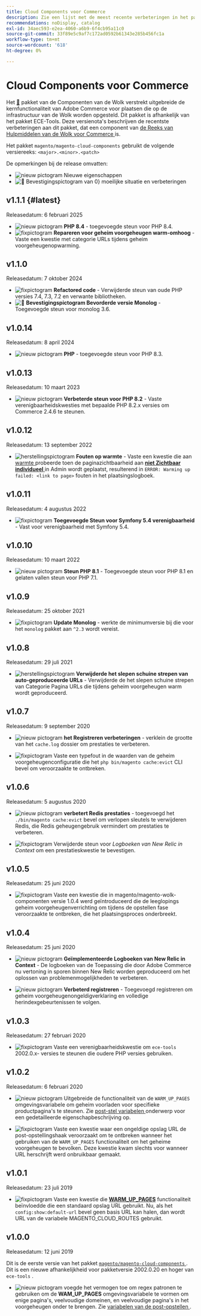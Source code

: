 ```yaml
---
title: Cloud Components voor Commerce
description: Zie een lijst met de meest recente verbeteringen in het pakket met Cloud Components.
recommendations: noDisplay, catalog
exl-id: 34aec593-e2ea-4060-a6b9-6f4cb95a11c0
source-git-commit: 33f89e5c9af7c172ad0592b61343e285b456fc1a
workflow-type: tm+mt
source-wordcount: '618'
ht-degree: 0%

---
```


# Cloud Components voor Commerce

Het [&#128279;](https://github.com/magento/magento-cloud-components) pakket van de Componenten van de Wolk  verstrekt uitgebreide de kernfunctionaliteit van Adobe Commerce voor plaatsen die op de infrastructuur van de Wolk worden opgesteld. Dit pakket is afhankelijk van het pakket ECE-Tools. Deze versienota&#39;s beschrijven de recentste verbeteringen aan dit pakket, dat een component van [ de Reeks van Hulpmiddelen van de Wolk voor Commerce ](cloud-tools-suite.md) is.

Het pakket `magento/magento-cloud-components` gebruikt de volgende versiereeks: `<major>.<minor>.<patch>`

De opmerkingen bij de release omvatten:

- ![ nieuw pictogram ](../../assets/new.svg) Nieuwe eigenschappen
- ![&#128279;](../../assets/fix.svg) Bevestigingspictogram van 0&rbrace; moeilijke situatie en verbeteringen

<!--Add release notes below-->

## v1.1.1 {#latest}


Releasedatum: 6 februari 2025

- ![ nieuw pictogram ](../../assets/new.svg) **PHP 8.4** - toegevoegde steun voor PHP 8.4.<!-- MCLOUD-13148	 - -->
- ![ fixpictogram ](../../assets/fix.svg) **Repareren voor geheim voorgeheugen warm-omhoog** - Vaste een kwestie met categorie URLs tijdens geheim voorgeheugenopwarming.<!-- MCLOUD-12454 - -->


## v1.1.0

Releasedatum: 7 oktober 2024

- ![ fixpictogram ](../../assets/fix.svg) **Refactored code** - Verwijderde steun van oude PHP versies 7.4, 7.3, 7.2 en verwante bibliotheken.<!-- MCLOUD-9278 - -->
- ![&#128279;](../../assets/fix.svg) **Bevestigingspictogram  Bevorderde versie Monolog** - Toegevoegde steun voor monolog 3.6.<!-- MCLOUD-12855 - -->

## v1.0.14

Releasedatum: 8 april 2024

- ![ nieuw pictogram ](../../assets/new.svg) **PHP** - toegevoegde steun voor PHP 8.3.

## v1.0.13

Releasedatum: 10 maart 2023

- ![ nieuw pictogram ](../../assets/new.svg) **Verbeterde steun voor PHP 8.2** - Vaste verenigbaarheidskwesties met bepaalde PHP 8.2.x versies om Commerce 2.4.6 te steunen.

## v1.0.12

Releasedatum: 13 september 2022

- ![ herstellingspictogram ](../../assets/fix.svg) **Fouten op warmte** - Vaste een kwestie die aan [ warmte ](../environment/variables-post-deploy.md#warm_up_pages) probeerde toen de paginazichtbaarheid aan [**niet Zichtbaar individueel** ](https://experienceleague.adobe.com/en/docs/commerce-admin/systems/data-transfer/data-attributes-product#simple-product-csv-file-structure) in Admin wordt geplaatst, resulterend in `ERROR: Warming up failed: <link to page>` fouten in het plaatsingslogboek.<!-- MCLOUD-9134 -->

## v1.0.11

Releasedatum: 4 augustus 2022

- ![ fixpictogram ](../../assets/fix.svg) **Toegevoegde Steun voor Symfony 5.4 verenigbaarheid** - Vast voor verenigbaarheid met Symfony 5.4.<!-- AC-3550 -->

## v1.0.10

Releasedatum: 10 maart 2022

- ![ nieuw pictogram ](../../assets/new.svg) **Steun PHP 8.1** - Toegevoegde steun voor PHP 8.1 en gelaten vallen steun voor PHP 7.1.

## v1.0.9

Releasedatum: 25 oktober 2021

- ![ fixpictogram ](../../assets/fix.svg) **Update Monolog** - werkte de minimumversie bij die voor het `monolog` pakket aan `^2.3` wordt vereist.<!-- ACMP-1263 -->

## v1.0.8

Releasedatum: 29 juli 2021

- ![ herstellingspictogram ](../../assets/fix.svg) **Verwijderde het slepen schuine strepen van auto-geproduceerde URLs** - Verwijderde de het slepen schuine strepen van Categorie Pagina URLs die tijdens geheim voorgeheugen warm wordt geproduceerd.<!--MCLOUD-7192-->

## v1.0.7

Releasedatum: 9 september 2020

- ![ nieuw pictogram ](../../assets/new.svg) **het Registreren verbeteringen** - verklein de grootte van het `cache.log` dossier om prestaties te verbeteren.<!--MCLOUD-6859-->

- ![ fixpictogram ](../../assets/fix.svg) Vaste een typefout in de waarden van de geheim voorgeheugenconfiguratie die het `php bin/magento cache:evict` CLI bevel om veroorzaakte te ontbreken.

## v1.0.6

Releasedatum: 5 augustus 2020

- ![ nieuw pictogram ](../../assets/new.svg) **verbetert Redis prestaties** - toegevoegd het `./bin/magento cache:evict` bevel om verlopen sleutels te verwijderen Redis, die Redis geheugengebruik vermindert om prestaties te verbeteren.<!--MCLOUD-6023-->

- ![ fixpictogram ](../../assets/fix.svg) Verwijderde steun voor *Logboeken van New Relic in Context* om een prestatieskwestie te bevestigen.<!--MCLOUD-6422-->

## v1.0.5

Releasedatum: 25 juni 2020

- ![ fixpictogram ](../../assets/fix.svg) Vaste een kwestie die in magento/magento-wolk-componenten versie 1.0.4 werd geïntroduceerd die de leeglopings geheim voorgeheugenverrichting om tijdens de opstellen fase veroorzaakte te ontbreken, die het plaatsingsproces onderbreekt.

## v1.0.4

Releasedatum: 25 juni 2020

- ![ nieuw pictogram ](../../assets/new.svg) **Geïmplementeerde Logboeken van New Relic in Context** - De logboeken van de Toepassing die door Adobe Commerce nu vertoning in sporen binnen New Relic worden geproduceerd om het oplossen van problemenmogelijkheden te verbeteren.<!--MCLOUD-6029-->

- ![ nieuw pictogram ](../../assets/new.svg) **Verbeterd registreren** - Toegevoegd registreren om geheim voorgeheugenongeldigverklaring en volledige herindexgebeurtenissen te volgen.<!--MCLOUD-6157-->

## v1.0.3

Releasedatum: 27 februari 2020

- ![ fixpictogram ](../../assets/fix.svg) Vaste een verenigbaarheidskwestie om `ece-tools` 2002.0.x- versies te steunen die oudere PHP versies gebruiken.

## v1.0.2

Releasedatum: 6 februari 2020

- ![ nieuw pictogram ](../../assets/new.svg) Uitgebreide de functionaliteit van de `WARM_UP_PAGES` omgevingsvariabele om geheim voorladen voor specifieke productpagina&#39;s te steunen. Zie [ post-stel variabelen ](../environment/variables-post-deploy.md#warm_up_pages) onderwerp voor een gedetailleerde eigenschapbeschrijving op.<!--MAGECLOUD-4444-->

- ![ fixpictogram ](../../assets/fix.svg) Vaste een kwestie waar een ongeldige opslag URL de post-opstellingshaak veroorzaakt om te ontbreken wanneer het gebruiken van de `WARM_UP_PAGES` functionaliteit om het geheime voorgeheugen te bevolken. Deze kwestie kwam slechts voor wanneer URL herschrijft werd onbruikbaar gemaakt.<!-- MAGECLOUD-4094 -->

## v1.0.1

Releasedatum: 23 juli 2019

- ![ fixpictogram ](../../assets/fix.svg) Vaste een kwestie die [**WARM_UP_PAGES**](../environment/variables-post-deploy.md#warm_up_pages) functionaliteit beïnvloedde die een standaard opslag URL gebruikt. Nu, als het `config:show:default-url` bevel geen basis URL kan halen, dan wordt URL van de variabele MAGENTO_CLOUD_ROUTES gebruikt.<!-- MAGECLOUD-3866 -->

## v1.0.0

Releasedatum: 12 juni 2019

Dit is de eerste versie van het pakket [`magento/magento-cloud-components` ](https://github.com/magento/magento-cloud-components) . Dit is een nieuwe afhankelijkheid voor pakketversie 2002.0.20 en hoger van `ece-tools` .

- ![ nieuw pictogram ](../../assets/new.svg) voegde het vermogen toe om regex patronen te gebruiken om de **WAM_UP_PAGES** omgevingsvariabele te vormen om enige pagina&#39;s, veelvoudige domeinen, en veelvoudige pagina&#39;s in het voorgeheugen onder te brengen. Zie [ variabelen van de post-opstellen ](../environment/variables-post-deploy.md#warm_up_pages).<!--MAGECLOUD-3258-->
